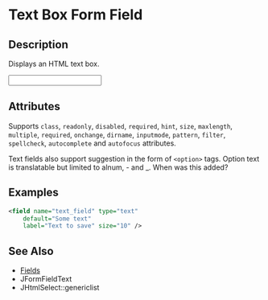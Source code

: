 # Text Box Form Field

## Description

Displays an HTML text box.

<form>
    <input name="text_field" type="text" />
</form>

## Attributes

Supports `class`, `readonly`, `disabled`, `required`, `hint`, `size`, `maxlength`, `multiple`, `required`, `onchange`,
`dirname`, `inputmode`, `pattern`, `filter`, `spellcheck`, `autocomplete` and `autofocus` attributes.

Text fields also support suggestion in the form of `<option>` tags.
Option text is translatable but limited to alnum, - and _.
When was this added?

## Examples

```xml
<field name="text_field" type="text"
    default="Some text"
    label="Text to save" size="10" />
```

## See Also

* [Fields](#/en/cms/platform/form/fields.md)
* JFormFieldText
* JHtmlSelect::genericlist
